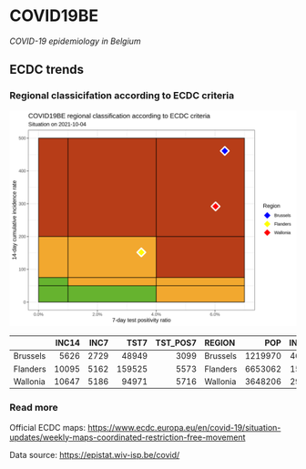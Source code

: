 
# COVID19BE

*COVID-19 epidemiology in Belgium*

## ECDC trends

### Regional classicifation according to ECDC criteria

![](COVID9BE-ecdc-trend.png)

|          | INC14 | INC7 |   TST7 | TST\_POS7 | REGION   |     POP | INC14\_RT |       PR7 |          GR |
| :------- | ----: | ---: | -----: | --------: | :------- | ------: | --------: | --------: | ----------: |
| Brussels |  5626 | 2729 |  48949 |      3099 | Brussels | 1219970 |  461.1589 | 0.0633108 | \-0.0579910 |
| Flanders | 10095 | 5162 | 159525 |      5573 | Flanders | 6653062 |  151.7346 | 0.0349350 |   0.0464221 |
| Wallonia | 10647 | 5186 |  94971 |      5716 | Wallonia | 3648206 |  291.8421 | 0.0601868 | \-0.0503571 |

### Read more

Official ECDC maps:
<https://www.ecdc.europa.eu/en/covid-19/situation-updates/weekly-maps-coordinated-restriction-free-movement>

Data source: <https://epistat.wiv-isp.be/covid/>
